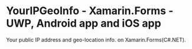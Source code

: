 # YourIPGeoInfo - Xamarin.Forms - UWP, Android app and iOS app
 Your public IP address and geo-location info. on Xamarin.Forms(C#.NET).
